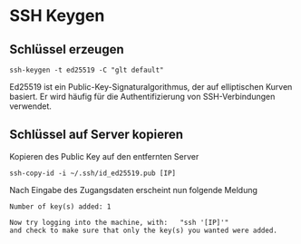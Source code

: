 # SSH Keygen

## Schlüssel erzeugen

    ssh-keygen -t ed25519 -C "glt default"

Ed25519 ist ein Public-Key-Signaturalgorithmus, der auf elliptischen Kurven basiert. Er wird häufig für die Authentifizierung von SSH-Verbindungen verwendet. 

## Schlüssel auf Server kopieren

Kopieren des Public Key auf den entfernten Server

    ssh-copy-id -i ~/.ssh/id_ed25519.pub [IP]

Nach Eingabe des Zugangsdaten erscheint nun folgende Meldung

```
Number of key(s) added: 1

Now try logging into the machine, with:   "ssh '[IP]'"
and check to make sure that only the key(s) you wanted were added.
```
